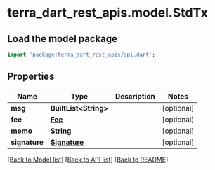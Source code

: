 # terra_dart_rest_apis.model.StdTx

## Load the model package
```dart
import 'package:terra_dart_rest_apis/api.dart';
```

## Properties
Name | Type | Description | Notes
------------ | ------------- | ------------- | -------------
**msg** | **BuiltList&lt;String&gt;** |  | [optional] 
**fee** | [**Fee**](Fee.md) |  | [optional] 
**memo** | **String** |  | [optional] 
**signature** | [**Signature**](Signature.md) |  | [optional] 

[[Back to Model list]](../README.md#documentation-for-models) [[Back to API list]](../README.md#documentation-for-api-endpoints) [[Back to README]](../README.md)


